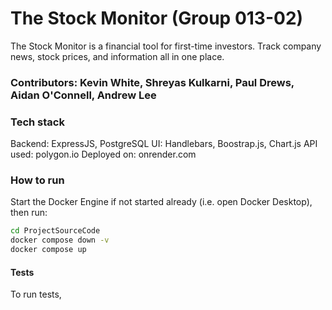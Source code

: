 # The Stock Monitor (Group 013-02)

The Stock Monitor is a financial tool for first-time investors. Track company news, stock prices, and information all in one place.

### Contributors: Kevin White, Shreyas Kulkarni, Paul Drews, Aidan O'Connell, Andrew Lee

### Tech stack

Backend: ExpressJS, PostgreSQL
UI: Handlebars, Boostrap.js, Chart.js
API used: polygon.io
Deployed on: onrender.com

### How to run

Start the Docker Engine if not started already (i.e. open Docker Desktop), then run:

```bash
cd ProjectSourceCode
docker compose down -v
docker compose up
```

#### Tests

To run tests, 
